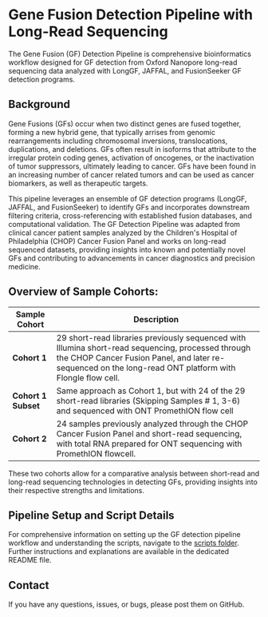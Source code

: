 # Gene Fusion Detection Pipeline with Long-Read Sequencing 
The Gene Fusion (GF) Detection Pipeline is comprehensive bioinformatics workflow designed for GF detection from Oxford Nanopore long-read sequencing data analyzed with LongGF, JAFFAL, and FusionSeeker GF detection programs. 

## Background 
Gene Fusions (GFs) occur when two distinct genes are fused together, forming a new hybrid gene, that typically arrises from genomic rearrangements including chromosomal inversions, translocations, duplications, and deletions. GFs often result in isoforms that attribute to the irregular protein coding genes, activation of oncogenes, or the inactivation of tumor suppressors, ultimately leading to cancer. GFs have been found in an increasing number of cancer related tumors and can be used as cancer biomarkers, as well as therapeutic targets. 

This pipeline leverages an ensemble of GF detection programs (LongGF, JAFFAL, and FusionSeeker) to identify GFs and incorporates downstream filtering criteria, cross-referencing with established fusion databases, and computational validation. The GF Detection Pipeline was adapted from clinical cancer patient samples analyzed by the Children's Hospital of Philadelphia (CHOP) Cancer Fusion Panel and works on long-read sequenced datasets, providing insights into known and potentially novel GFs and contributing to advancements in cancer diagnostics and precision medicine.

## Overview of Sample Cohorts: 

| Sample Cohort | Description |
|--------|------------|
| **Cohort 1** | 29 short-read libraries previously sequenced with Illumina short-read sequencing, processed through the CHOP Cancer Fusion Panel, and later re-sequenced on the long-read ONT platform with Flongle flow cell. |
| **Cohort 1 Subset** | Same approach as Cohort 1, but with 24 of the 29 short-read libraries (Skipping Samples # 1, 3-6) and sequenced with ONT PromethION flow cell  |
| **Cohort 2** | 24 samples previously analyzed through the CHOP Cancer Fusion Panel and short-read sequencing, with total RNA prepared for ONT sequencing with PromethION flowcell. |

These two cohorts allow for a comparative analysis between short-read and long-read sequencing technologies in detecting GFs, providing insights into their respective strengths and limitations.


## Pipeline Setup and Script Details
For comprehensive information on setting up the GF detection pipeline workflow and understanding the scripts, navigate to the [scripts folder](https://github.com/WGLab/Gene-Fusion-Detection-Pipeline-LRS/tree/main/scripts). Further instructions and explanations are available in the dedicated README file.  

## Contact
If you have any questions, issues, or bugs, please post them on GitHub. 


